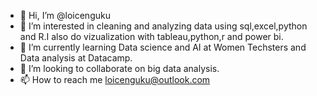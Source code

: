 - 👋 Hi, I’m @loicenguku
- 👀 I’m interested in cleaning and analyzing data using sql,excel,python and R.I also do vizualization with tableau,python,r and power bi.
- 🌱 I’m currently learning Data science and AI at Women Techsters and Data analysis at Datacamp.
- 💞️ I’m looking to collaborate on big data analysis.
- 📫 How to reach me loicenguku@outlook.com

<!---
loicengu/loicengu is a ✨ special ✨ repository because its `README.md` (this file) appears on your GitHub profile.
You can click the Preview link to take a look at your changes.
--->
